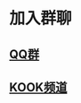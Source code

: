 # 加入群聊
## [QQ群](http://qm.qq.com/cgi-bin/qm/qr?_wv=1027&k=51LhRW7zobvCv0rxawwaJqcmAEG6o4Lg&authKey=IVofZmflrQJr7Ywpb4WjtWhXJncNU2UYfygSpBOtsLkDHo1RG1ghM1fH4WZB5IbQ&noverify=0&group_code=782787219)

## [KOOK频道]()